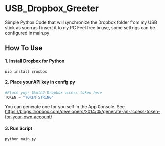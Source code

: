 
# USB_Dropbox_Greeter
Simple Python Code that will synchronize the Dropbox folder from my USB stick as soon as I insert it to my PC
Feel free to use, some settings can be configured in main.py
## How To Use
#### 1. Install Dropbox for Python
```
pip install dropbox
```
#### 2. Place your API key in config.py
```python
#Place yoyr OAuth2 Dropbox access token here
TOKEN = "TOKEN STRING"
```
 You can generate one for yourself in the App Console.
See https://blogs.dropbox.com/developers/2014/05/generate-an-access-token-for-your-own-account/

#### 3. Run Script
```
python main.py
```

